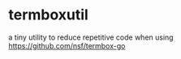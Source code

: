 termboxutil
===========

a tiny utility to reduce repetitive code when using https://github.com/nsf/termbox-go
